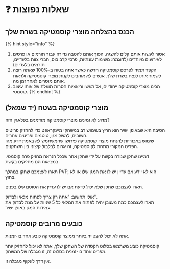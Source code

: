 # ❓ שאלות נפוצות

## הכנס בהצלחה מוצרי קוסמטיקה בשרת שלך

{% hint style="info" %}
1. אסור לעשות אותם קלים להשגה. הפוך אותם להטבה נדירה עבור תורמים או פרסים לאירועים מיוחדים (לדוגמה: משימות עונתיות, פרסי קרב בוס, חברי צוות בלעדיים, תורמים בלעדיים)
2. הקפד תמיד לפרסם קוסמטיקה חדשה כאשר אתה בטוח ב-100% שאתה רוצה לשמור אותו לנצח בשרת שלך. אנשים לא אוהבים לקנות מוצרי קוסמטיקה ולראות אותם מוסרים לאחר זמן מה.
3. הכינו מוצרי קוסמטיקה ייחודיים, אל תעשו וריאציות חסרות תועלת של אותו עיצוב קוסמטי.
{% endhint %}

## מוצרי קוסמטיקה בשטח (יד שמאל)

מדוע לא זמינים מוצרי קוסמטיקה מזדמנים בפלאגין הזה?

הסיבה היא שבאופן ישיר הוא חריץ בשימוש רב במשחקי מיינקראפט כדי להחזיק פריטים חשובים, למשל מגן, טוטמים ופריטים אחרים.\
שימוש באכזריות להנחת מוצרי קוסמטיקה פירושו שהמשתמש לא באמת יידע מהו הפריט המקורי מתחת לקוסמטיקה, זה יגרום לבלבול קיצוני בין השחקנים.

דמיינו שחקן שנורה בקשת על ידי שחקן אחר שככל הנראה מחזיק פרח קוסמטי. במציאות הם מחזיקים בקשת.

תארו לעצמכם שחקן במהלך PVP, הוא לא יידע אם עדיין יש לו את המגן שלו או לא בחוץ.

תארו לעצמכם שחקן שלא יכול לדעת אם יש לו עדיין את הטוטם שלו בפנים.

אולי תחשוב: "אתה רק צריך לפתוח מלאי ולבדוק".\
תארו לעצמכם כמה מעצבן יהיה לפתוח את המלאי כל 5 שניות על מנת לבדוק את עמידות המגן באופן ישיר.

## כובעים מרובים קוסמטיקה

אתה לא יכול להצטייד ביותר ממוצר קוסמטיקה כובע אחד בו-זמנית.

קוסמטיקה כובע משתמש בסלוט הקסדה של השחקן שלך, אתה לא יכול להחזיק יותר מפריט אחד בו-זמנית בסלוט זה, זו מגבלה של המשחק.

אין דרך לעקוף מגבלה זו.
